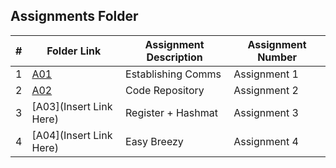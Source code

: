 ##  Assignments Folder

|   #   | Folder Link | Assignment Description | Assignment Number |
| :---: | ----------- | ---------------------- | ---------------- |
|   1   | [A01](https://github.com/noirBreckin/CMPS-4883-101/blob/main/Assignments/A01)               |   Establishing Comms |   Assignment 1      |
|   2   | [A02](https://github.com/noirBreckin/CMPS-4883-101/blob/main/Assignments/A02)               |   Code Repository | Assignment 2     |
|   3   | [A03](Insert Link Here)               |  Register + Hashmat     |   Assignment 3      |
|   4   | [A04](Insert Link Here)               |  Easy Breezy   |   Assignment 4   |

